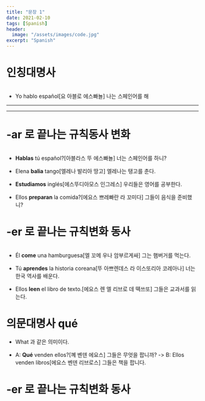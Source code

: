 ```yaml
---
title: "문장 1"
date: 2021-02-10
tags: [Spanish]
header:
  image: "/assets/images/code.jpg"
excerpt: "Spanish"
---
```


# 인칭대명사

<img src="{{ site.url }}{{ site.baseurl }}/assets/images/Spanish/3.png" alt="">

* Yo hablo español[요 아블로 에스빠뇰] 나는 스페인어를 해


-----------------------------------------------------------------

-----------------------------------------------------------------


# -ar 로 끝나는 규칙동사 변화

<img src="{{ site.url }}{{ site.baseurl }}/assets/images/Spanish/4.png" alt="">

* **Hablas** tú español?[아블라스 뚜 에스빠뇰] 너는 스페인어를 하니?

* Elena **balia** tango[엘레나 발리아 땅고] 엘레나는 탱고를 춘다.

* **Estudiamos** inglés[에스뚜디아모스 인그레스] 우리들은 영어를 공부한다.

* Ellos **preparan** la comida?[에요스 쁘레빠란 라 꼬미다] 그들이 음식을 준비했니?



# -er 로 끝나는 규칙변화 동사

<img src="{{ site.url }}{{ site.baseurl }}/assets/images/Spanish/5.png" alt="">

* Él **come** una hamburguesa[엘 꼬메 우나 암부르게싸] 그는 햄버거를 먹는다.

* Tú **aprendes** la historia coreana[뚜 아쁘렌데스 라 이스또리아 코레아나] 너는 한국 역사를 배운다.

* Ellos **leen** el libro de texto.[에요스 렌 엘 리브로 데 떽쓰또] 그들은 교과서를 읽는다.


# 의문대명사 qué

* What 과 같은 의미이다.

* A: **Qué** venden ellos?[꼐 벤덴 에요스] 그들은 무엇을 팝니까? -> B: Ellos venden libros[에요스 벤덴 리브로스] 그들은 책을 팝니다.



# -er 로 끝나는 규칙변화 동사

<img src="{{ site.url }}{{ site.baseurl }}/assets/images/Spanish/6.png" alt="">